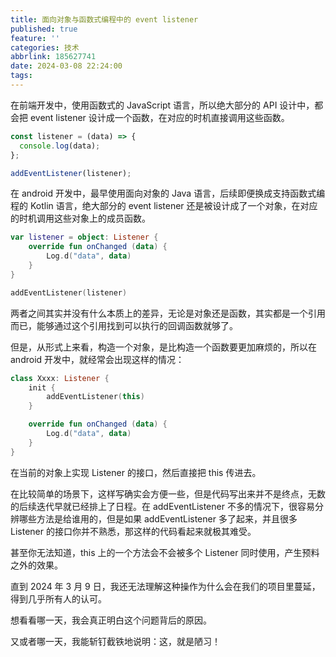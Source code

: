 ```yaml
---
title: 面向对象与函数式编程中的 event listener
published: true
feature: ''
categories: 技术
abbrlink: 185627741
date: 2024-03-08 22:24:00
tags:
---
```


在前端开发中，使用函数式的 JavaScript 语言，所以绝大部分的 API 设计中，都会把 event listener 设计成一个函数，在对应的时机直接调用这些函数。

```javascript
const listener = (data) => {
  console.log(data);
};

addEventListener(listener);
```

在 android 开发中，最早使用面向对象的 Java 语言，后续即便换成支持函数式编程的 Kotlin 语言，绝大部分的 event listener 还是被设计成了一个对象，在对应的时机调用这些对象上的成员函数。

```kotlin
var listener = object: Listener {
    override fun onChanged (data) {
        Log.d("data", data)
    }
}

addEventListener(listener)
```

两者之间其实并没有什么本质上的差异，无论是对象还是函数，其实都是一个引用而已，能够通过这个引用找到可以执行的回调函数就够了。

但是，从形式上来看，构造一个对象，是比构造一个函数要更加麻烦的，所以在 android 开发中，就经常会出现这样的情况：

```kotlin
class Xxxx: Listener {
    init {
        addEventListener(this)
    }

    override fun onChanged (data) {
        Log.d("data", data)
    }
}
```

在当前的对象上实现 Listener 的接口，然后直接把 this 传进去。

在比较简单的场景下，这样写确实会方便一些，但是代码写出来并不是终点，无数的后续迭代早就已经排上了日程。在 addEventListener 不多的情况下，很容易分辨哪些方法是给谁用的，但是如果 addEventListener 多了起来，并且很多 Listener 的接口你并不熟悉，那这样的代码看起来就极其难受。

甚至你无法知道，this 上的一个方法会不会被多个 Listener 同时使用，产生预料之外的效果。

直到 2024 年 3 月 9 日，我还无法理解这种操作为什么会在我们的项目里蔓延，得到几乎所有人的认可。

想看看哪一天，我会真正明白这个问题背后的原因。

又或者哪一天，我能斩钉截铁地说明：这，就是陋习！
